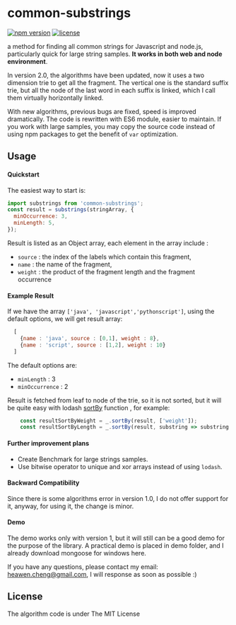 # common-substrings

[![npm version](https://badge.fury.io/js/common-substrings.svg)](https://badge.fury.io/js/common-substrings)
[![license](https://img.shields.io/github/license/mashape/apistatus.svg?maxAge=2592000)](https://opensource.org/licenses/MIT)

a method for finding all common strings for Javascript and node.js, particularly quick for large string samples.
**It works in both web and node environment**.

In version 2.0, the algorithms have been updated, now it uses a two dimension trie to get all the fragment.
The vertical one is the standard suffix trie, but all the node of the last word in each suffix is linked,
which I call them virtually horizontally linked.

With new algorithms, previous bugs are fixed, speed is improved dramatically.
The code is rewritten with ES6 module, easier to maintain.
If you work with large samples, you may copy the source code instead of using npm packages to get the benefit of `var` optimization.

## Usage


#### Quickstart


The easiest way to start is:

```javascript
import substrings from 'common-substrings';
const result = substrings(stringArray, {
  minOccurrence: 3,
  minLength: 5,
});
```

Result is listed as an Object array, each element in the array include :
- `source` : the index of the labels which contain this fragment,
- `name` : the name of the fragment,
- `weight` : the product of the fragment length and the fragment occurrence


#### Example Result
If we have the array `['java', 'javascript','pythonscript']`, using the default options, we will get result array:

```javascript
  [
    {name : 'java', source : [0,1], weight : 8},
    {name : 'script', source : [1,2], weight : 10}
  ]
```

The default options are:

- `minLength` : 3
- `minOccurrence` : 2

Result is fetched from leaf to node of the trie, so it is not sorted, but it will be quite easy with lodash [sortBy](https://lodash.com/docs/4.17.11#sortBy) function , for example:
```javascript
    const resultSortByWeight = _.sortBy(result, ['weight']);
    const resultSortByLength = _.sortBy(result, substring => substring.name.length);
```

#### Further improvement plans
* Create Benchmark for large strings samples.
* Use bitwise operator to unique and xor arrays instead of using `lodash`.

#### Backward Compatibility
Since there is some algorithms error in version 1.0, I do not offer support for it,
anyway, for using it, the change is minor.

#### Demo
The demo works only with version 1, but it will still can be a good demo for the purpose of the library.
A practical demo is placed in demo folder, and I already download mongoose for windows here.

If you have any questions, please contact my email: heawen.cheng@gmail.com, I will response as soon as possible :)

## License

The algorithm code is under The MIT License
